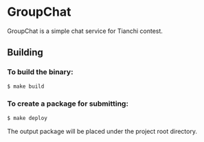 # GroupChat

GroupChat is a simple chat service for Tianchi contest.

## Building

### To build the binary:
```bash
$ make build
```

### To create a package for submitting:
```bash
$ make deploy
```
The output package will be placed under the project root directory.
